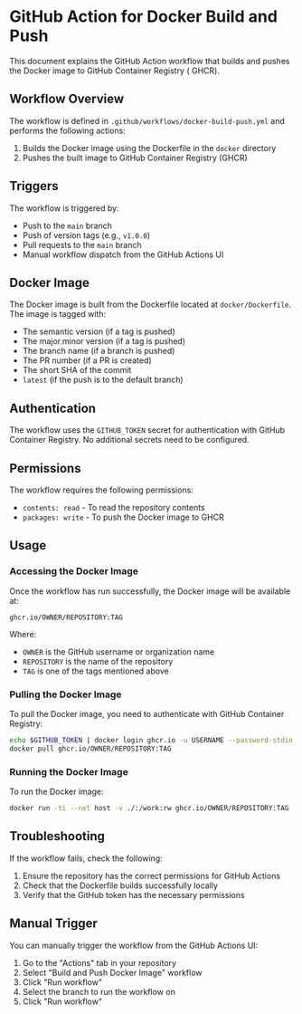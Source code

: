 # GitHub Action for Docker Build and Push

This document explains the GitHub Action workflow that builds and pushes the Docker image to GitHub Container Registry (
GHCR).

## Workflow Overview

The workflow is defined in `.github/workflows/docker-build-push.yml` and performs the following actions:

1. Builds the Docker image using the Dockerfile in the `docker` directory
2. Pushes the built image to GitHub Container Registry (GHCR)

## Triggers

The workflow is triggered by:

- Push to the `main` branch
- Push of version tags (e.g., `v1.0.0`)
- Pull requests to the `main` branch
- Manual workflow dispatch from the GitHub Actions UI

## Docker Image

The Docker image is built from the Dockerfile located at `docker/Dockerfile`. The image is tagged with:

- The semantic version (if a tag is pushed)
- The major.minor version (if a tag is pushed)
- The branch name (if a branch is pushed)
- The PR number (if a PR is created)
- The short SHA of the commit
- `latest` (if the push is to the default branch)

## Authentication

The workflow uses the `GITHUB_TOKEN` secret for authentication with GitHub Container Registry. No additional secrets
need to be configured.

## Permissions

The workflow requires the following permissions:

- `contents: read` - To read the repository contents
- `packages: write` - To push the Docker image to GHCR

## Usage

### Accessing the Docker Image

Once the workflow has run successfully, the Docker image will be available at:

```
ghcr.io/OWNER/REPOSITORY:TAG
```

Where:

- `OWNER` is the GitHub username or organization name
- `REPOSITORY` is the name of the repository
- `TAG` is one of the tags mentioned above

### Pulling the Docker Image

To pull the Docker image, you need to authenticate with GitHub Container Registry:

```bash
echo $GITHUB_TOKEN | docker login ghcr.io -u USERNAME --password-stdin
docker pull ghcr.io/OWNER/REPOSITORY:TAG
```

### Running the Docker Image

To run the Docker image:

```bash
docker run -ti --net host -v ./:/work:rw ghcr.io/OWNER/REPOSITORY:TAG
```

## Troubleshooting

If the workflow fails, check the following:

1. Ensure the repository has the correct permissions for GitHub Actions
2. Check that the Dockerfile builds successfully locally
3. Verify that the GitHub token has the necessary permissions

## Manual Trigger

You can manually trigger the workflow from the GitHub Actions UI:

1. Go to the "Actions" tab in your repository
2. Select "Build and Push Docker Image" workflow
3. Click "Run workflow"
4. Select the branch to run the workflow on
5. Click "Run workflow"